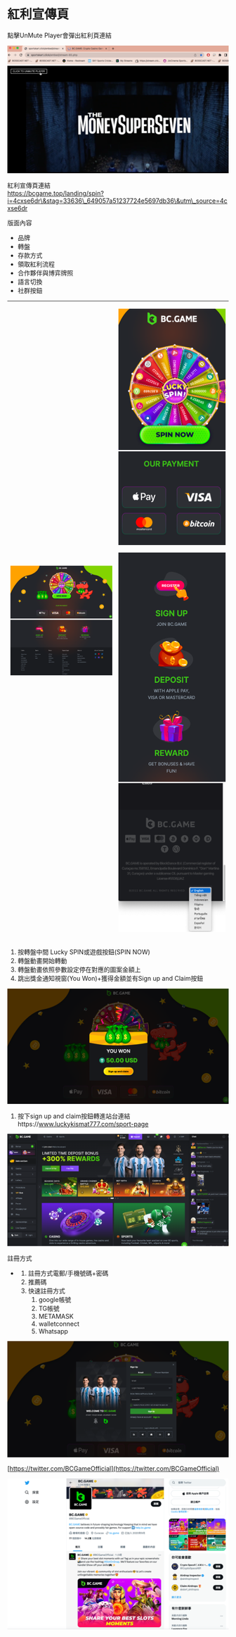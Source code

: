 # 紅利宣傳頁

點擊UnMute Player會彈出紅利頁連結

![](<../.gitbook/assets/0 (1).png>)

紅利宣傳頁連結\
https://bcgame.top/landing/spin?i=4cxse6dr\&stag=33636\_649057a51237724e5697db36\&utm\_source=4cxse6dr

版面內容

* 品牌
* 轉盤
* 存款方式
* 領取紅利流程
* 合作夥伴與博弈牌照
* 語言切換
* 社群按鈕

| <p><img src="../.gitbook/assets/1.png" alt=""><br><img src="../.gitbook/assets/2.png" alt=""></p> | <p><img src="../.gitbook/assets/3.png" alt="" data-size="original"><img src="../.gitbook/assets/4.png" alt="" data-size="original"></p><p><img src="../.gitbook/assets/5.png" alt=""><br><img src="../.gitbook/assets/6.png" alt=""></p> |
| ------------------------------------------------------------------------------------------------- | ---------------------------------------------------------------------------------------------------------------------------------------------------------------------------------------------------------------------------------------- |

1. 按轉盤中間 Lucky SPIN或遊戲按鈕(SPIN NOW)
2. 轉盤動畫開始轉動
3. 轉盤動畫依照參數設定停在對應的圖案金額上
4. 跳出獎金通知視窗(You Won)+獲得金額並有Sign up and Claim按鈕

![](../.gitbook/assets/7.png)

1. 按下sign up and claim按鈕轉進站台連結https://www.luckykismat777.com/sport-page

![](../.gitbook/assets/8.png)

註冊方式

*
  1. 註冊方式電郵/手機號碼+密碼
  2. 推薦碼
  3. 快速註冊方式
     1. google帳號
     2. TG帳號
     3. METAMASK
     4. walletconnect
     5. Whatsapp

![](../.gitbook/assets/9.png)

[https://twitter.com/BCGameOfficial](https://twitter.com/BCGameOfficial)

![](../.gitbook/assets/10.png)
